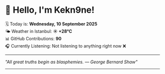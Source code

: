# 👋 Hello, I'm Kekn9ne!

🗓️ Today is: **Wednesday, 10 September 2025**  
🌤️ Weather in Istanbul: **☀️   +28°C**  
📊 GitHub Contributions: **90**  
🎧 Currently Listening: Not listening to anything right now ❌

---

_"All great truths begin as blasphemies. — *George Bernard Shaw*"_

---
